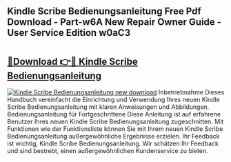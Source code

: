 ## Kindle Scribe Bedienungsanleitung Free Pdf Download - Part-w6A New Repair Owner Guide - User Service Edition w0aC3

# <h2><a href="http://df4wm5.blite.top/?on=Kindle+Scribe+Bedienungsanleitung">🔗Download 👉🔴 Kindle Scribe Bedienungsanleitung</a></h2>

[![Kindle Scribe Bedienungsanleitung new download](https://i.imgur.com/lujVjoI.png)](http://df4wm5.blite.top/?on=Kindle+Scribe+Bedienungsanleitung)
Inbetriebnahme Dieses Handbuch vereinfacht die Einrichtung und Verwendung Ihres neuen Kindle Scribe Bedienungsanleitung mit klaren Anweisungen und Abbildungen. Bedienungsanleitung für Fortgeschrittene Diese Anleitung ist auf erfahrene Benutzer Ihres neuen Kindle Scribe Bedienungsanleitung zugeschnitten. Mit Funktionen wie der Funktionsliste können Sie mit Ihrem neuen Kindle Scribe Bedienungsanleitung außergewöhnliche Ergebnisse erzielen. Ihr Feedback ist wichtig, Kindle Scribe Bedienungsanleitung. Wir schätzen Ihr Feedback und sind bestrebt, einen außergewöhnlichen Kundenservice zu bieten.

